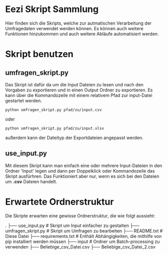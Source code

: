 # Eezi Skript Sammlung
Hier finden sich die Skripts, welche zur autmatischen Verarbeitung der Umfragedaten verwendet werden können.
Es können auch weitere Funktionen hinzukommen und auch weitere Abläufe automatisiert werden.


# Skript benutzen

## umfragen_skript.py

Das Skript ist dafür da um die Input Dateien zu lesen und nach den Vorgaben zu exportieren und in einen Output Ordner zu exportieren.
Es kann über die Kommandozeile mit einem relativem Pfad zur input-Datei gestartet werden.

```python umfragen_skript.py pfad/zu/input.csv```

oder 

```python umfragen_skript.py pfad/zu/input.xlsx```


außerdem kann der Dateityp der Exportdateien angepasst werden.


## use_input.py

Mit diesem Skript kann man einfach eine oder mehrere Input-Dateien in den Ordner 'Input' legen und dann per Doppelklick oder Kommandozeile das Skript ausfürhren.
Das Funktioniert aber nur, wenn es sich bei den Dateien um __.csv__ Dateien handelt.


# Erwartete Ordnerstruktur

Die Skripte erwarten eine gewisse Ordnerstruktur, die wie folgt aussieht:

.
├── use_input.py                         # Skript um Input einfacher zu gestalten
├── umfragen_skript.py                   # Skript um Umfragen zu bearbeiten
├── README.txt                           # Diese Datei
├── requirements.txt                     # Enthält Abhängigkeiten, die mithilfe von pip installiert werden müssen
├── input                                # Ordner um Batch-processing zu verwenden
    ├── Beliebige_csv_Datei.csv
    ├── Beliebige_csv_Datei_2.csv